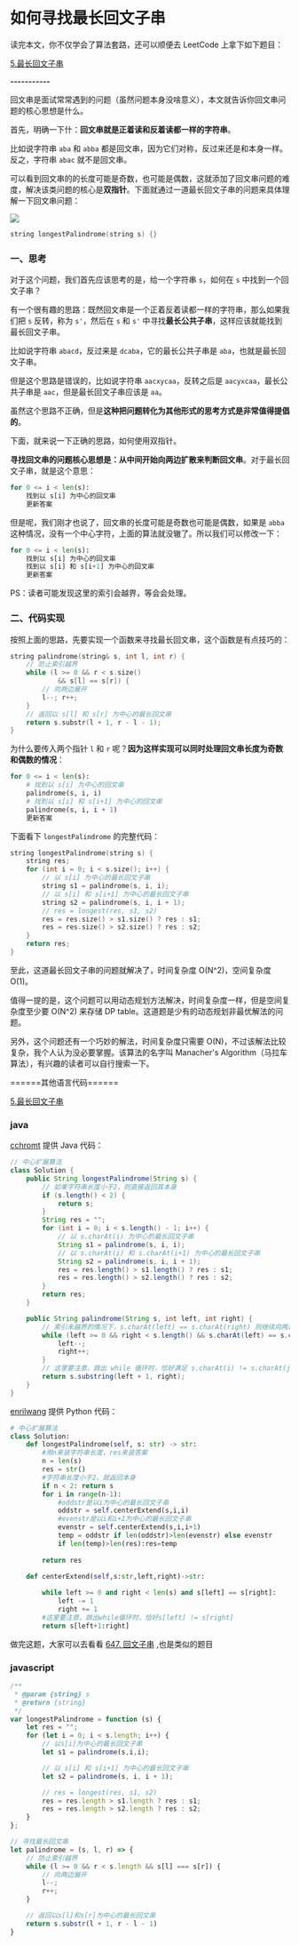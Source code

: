 # 如何寻找最长回文子串





读完本文，你不仅学会了算法套路，还可以顺便去 LeetCode 上拿下如下题目：

[5.最长回文子串](https://leetcode-cn.com/problems/longest-palindromic-substring)

**-----------**

回文串是面试常常遇到的问题（虽然问题本身没啥意义），本文就告诉你回文串问题的核心思想是什么。

首先，明确一下什：**回文串就是正着读和反着读都一样的字符串**。

比如说字符串 `aba` 和 `abba` 都是回文串，因为它们对称，反过来还是和本身一样。反之，字符串 `abac` 就不是回文串。

可以看到回文串的的长度可能是奇数，也可能是偶数，这就添加了回文串问题的难度，解决该类问题的核心是**双指针**。下面就通过一道最长回文子串的问题来具体理解一下回文串问题：

![](../statics/images/fucking-algorithm/pictures/回文/title.png)

```cpp
string longestPalindrome(string s) {}
```

### 一、思考

对于这个问题，我们首先应该思考的是，给一个字符串 `s`，如何在 `s` 中找到一个回文子串？

有一个很有趣的思路：既然回文串是一个正着反着读都一样的字符串，那么如果我们把 `s` 反转，称为 `s'`，然后在 `s` 和 `s'` 中寻找**最长公共子串**，这样应该就能找到最长回文子串。

比如说字符串 `abacd`，反过来是 `dcaba`，它的最长公共子串是 `aba`，也就是最长回文子串。

但是这个思路是错误的，比如说字符串 `aacxycaa`，反转之后是 `aacyxcaa`，最长公共子串是 `aac`，但是最长回文子串应该是 `aa`。

虽然这个思路不正确，但是**这种把问题转化为其他形式的思考方式是非常值得提倡的**。

下面，就来说一下正确的思路，如何使用双指针。

**寻找回文串的问题核心思想是：从中间开始向两边扩散来判断回文串**。对于最长回文子串，就是这个意思：

```python
for 0 <= i < len(s):
    找到以 s[i] 为中心的回文串
    更新答案
```

但是呢，我们刚才也说了，回文串的长度可能是奇数也可能是偶数，如果是 `abba`这种情况，没有一个中心字符，上面的算法就没辙了。所以我们可以修改一下：

```python
for 0 <= i < len(s):
    找到以 s[i] 为中心的回文串
    找到以 s[i] 和 s[i+1] 为中心的回文串
    更新答案
```

PS：读者可能发现这里的索引会越界，等会会处理。

### 二、代码实现

按照上面的思路，先要实现一个函数来寻找最长回文串，这个函数是有点技巧的：

```cpp
string palindrome(string& s, int l, int r) {
    // 防止索引越界
    while (l >= 0 && r < s.size()
            && s[l] == s[r]) {
        // 向两边展开
        l--; r++;
    }
    // 返回以 s[l] 和 s[r] 为中心的最长回文串
    return s.substr(l + 1, r - l - 1);
}
```

为什么要传入两个指针 `l` 和 `r` 呢？**因为这样实现可以同时处理回文串长度为奇数和偶数的情况**：

```python
for 0 <= i < len(s):
    # 找到以 s[i] 为中心的回文串
    palindrome(s, i, i)
    # 找到以 s[i] 和 s[i+1] 为中心的回文串
    palindrome(s, i, i + 1)
    更新答案
```

下面看下 `longestPalindrome` 的完整代码：

```cpp
string longestPalindrome(string s) {
    string res;
    for (int i = 0; i < s.size(); i++) {
        // 以 s[i] 为中心的最长回文子串
        string s1 = palindrome(s, i, i);
        // 以 s[i] 和 s[i+1] 为中心的最长回文子串
        string s2 = palindrome(s, i, i + 1);
        // res = longest(res, s1, s2)
        res = res.size() > s1.size() ? res : s1;
        res = res.size() > s2.size() ? res : s2;
    }
    return res;
}
```

至此，这道最长回文子串的问题就解决了，时间复杂度 O(N^2)，空间复杂度 O(1)。

值得一提的是，这个问题可以用动态规划方法解决，时间复杂度一样，但是空间复杂度至少要 O(N^2) 来存储 DP table。这道题是少有的动态规划非最优解法的问题。

另外，这个问题还有一个巧妙的解法，时间复杂度只需要 O(N)，不过该解法比较复杂，我个人认为没必要掌握。该算法的名字叫 Manacher's Algorithm（马拉车算法），有兴趣的读者可以自行搜索一下。




======其他语言代码======

[5.最长回文子串](https://leetcode-cn.com/problems/longest-palindromic-substring)

### java

[cchromt](https://github.com/cchroot) 提供 Java 代码：

```java
// 中心扩展算法
class Solution {
    public String longestPalindrome(String s) {
        // 如果字符串长度小于2，则直接返回其本身
        if (s.length() < 2) {
            return s;
        }
        String res = "";
        for (int i = 0; i < s.length() - 1; i++) {
            // 以 s.charAt(i) 为中心的最长回文子串
            String s1 = palindrome(s, i, i);
            // 以 s.charAt(i) 和 s.charAt(i+1) 为中心的最长回文子串
            String s2 = palindrome(s, i, i + 1);
            res = res.length() > s1.length() ? res : s1;
            res = res.length() > s2.length() ? res : s2;
        }
        return res;
    }

    public String palindrome(String s, int left, int right) {
        // 索引未越界的情况下，s.charAt(left) == s.charAt(right) 则继续向两边拓展
        while (left >= 0 && right < s.length() && s.charAt(left) == s.charAt(right)) {
            left--;
            right++;
        }
        // 这里要注意，跳出 while 循环时，恰好满足 s.charAt(i) != s.charAt(j)，因此截取的的字符串为[left+1, right-1]
        return s.substring(left + 1, right);
    }
}
```


[enrilwang](https://github.com/enrilwang) 提供 Python 代码：

```python
# 中心扩展算法
class Solution:
    def longestPalindrome(self, s: str) -> str:
        #用n来装字符串长度，res来装答案
        n = len(s)  
        res = str()
        #字符串长度小于2，就返回本身
        if n < 2: return s
        for i in range(n-1):
            #oddstr是以i为中心的最长回文子串
            oddstr = self.centerExtend(s,i,i)
            #evenstr是以i和i+1为中心的最长回文子串
            evenstr = self.centerExtend(s,i,i+1)
            temp = oddstr if len(oddstr)>len(evenstr) else evenstr
            if len(temp)>len(res):res=temp
        
        return res

    def centerExtend(self,s:str,left,right)->str:
        
        while left >= 0 and right < len(s) and s[left] == s[right]:
            left -= 1
            right += 1
        #这里要注意，跳出while循环时，恰好s[left] != s[right]
        return s[left+1:right]


```


做完这题，大家可以去看看 [647. 回文子串](https://leetcode-cn.com/problems/palindromic-substrings/) ,也是类似的题目



### javascript

```js
/**
 * @param {string} s
 * @return {string}
 */
var longestPalindrome = function (s) {
    let res = "";
    for (let i = 0; i < s.length; i++) {
        // 以s[i]为中心的最长回文子串
        let s1 = palindrome(s,i,i);

        // 以 s[i] 和 s[i+1] 为中心的最长回文子串
        let s2 = palindrome(s, i, i + 1);

        // res = longest(res, s1, s2)
        res = res.length > s1.length ? res : s1;
        res = res.length > s2.length ? res : s2;
    }
};

// 寻找最长回文串
let palindrome = (s, l, r) => {
    // 防止索引越界
    while (l >= 0 && r < s.length && s[l] === s[r]) {
        // 向两边展开
        l--;
        r++;
    }

    // 返回以s[l]和s[r]为中心的最长回文串
    return s.substr(l + 1, r - l - 1)
}
```



